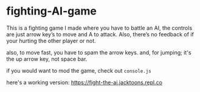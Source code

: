 # fighting-AI-game
This is a fighting game I made where you have to battle an AI, the controls are just arrow key’s to move and A to attack. Also, there’s no feedback of if your hurting the other player or not.

also, to move fast, you have to spam the arrow keys.
and, for jumping; it's the up arrow key, not space bar.

if you would want to mod the game, check out `console.js`

here's a working version: https://fight-the-ai.jacktoons.repl.co 
